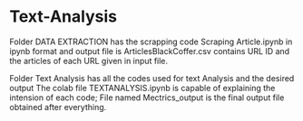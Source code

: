 # Text-Analysis

Folder DATA EXTRACTION has the scrapping code Scraping Article.ipynb in ipynb format and output file is ArticlesBlackCoffer.csv contains URL ID and the articles of each URL given in input file.

Folder Text Analysis has all the codes used for text Analysis and the desired output
The colab file TEXTANALYSIS.ipynb is capable of explaining the intension of each code; 
File named Mectrics_output is the final output file obtained after everything.

